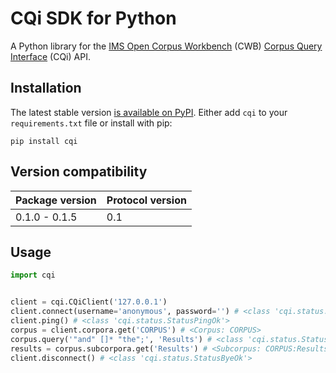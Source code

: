 # CQi SDK for Python

A Python library for the [IMS Open Corpus Workbench](http://cwb.sourceforge.net/) (CWB) [Corpus Query Interface](https://cwb.sourceforge.io/documentation.php#cqi) (CQi) API.

## Installation

The latest stable version [is available on PyPI](https://pypi.python.org/pypi/cqi/). Either add `cqi` to your `requirements.txt` file or install with pip:

```
pip install cqi
```

## Version compatibility

| Package version | Protocol version |
|-----------------|------------------|
| 0.1.0 - 0.1.5   | 0.1              |

## Usage

```python
import cqi


client = cqi.CQiClient('127.0.0.1')
client.connect(username='anonymous', password='') # <class 'cqi.status.StatusConnectOk'>
client.ping() # <class 'cqi.status.StatusPingOk'>
corpus = client.corpora.get('CORPUS') # <Corpus: CORPUS>
corpus.query('"and" []* "the";', 'Results') # <class 'cqi.status.StatusOk'>
results = corpus.subcorpora.get('Results') # <Subcorpus: CORPUS:Results>
client.disconnect() # <class 'cqi.status.StatusByeOk'>
```
